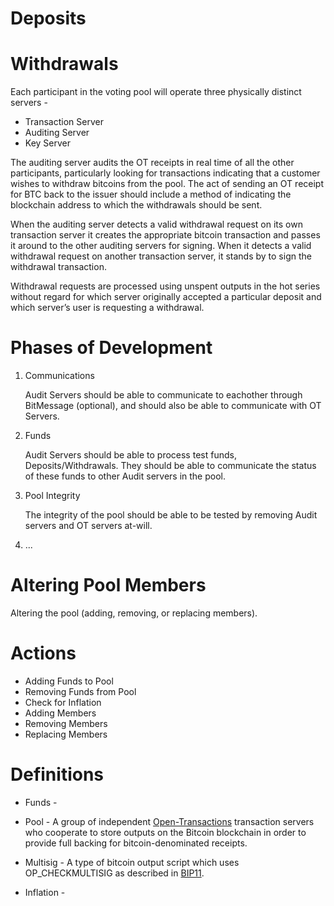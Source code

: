 Deposits
========


Withdrawals
===========

Each participant in the voting pool will operate three physically distinct servers -

* Transaction Server
* Auditing Server
* Key Server

The auditing server audits the OT receipts in real time of all the other participants, particularly looking 
for transactions indicating that a customer wishes to withdraw bitcoins from the pool. The act of sending an 
OT receipt for BTC back to the issuer should include a method of indicating the blockchain address to 
which the withdrawals should be sent.

When the auditing server detects a valid withdrawal request on its own transaction server it creates the 
appropriate bitcoin transaction and passes it around to the other auditing servers for signing. When it 
detects a valid withdrawal request on another transaction server, it stands by to sign the withdrawal transaction.

Withdrawal requests are processed using unspent outputs in the hot series without regard for which server 
originally accepted a particular deposit and which server’s user is requesting a withdrawal.


Phases of Development
=====================

1) Communications
	
	Audit Servers should be able to communicate to eachother through BitMessage (optional),
	and should also be able to communicate with OT Servers.	

2) Funds
	
	Audit Servers should be able to process test funds, Deposits/Withdrawals. 
	They should be able to communicate the status of these funds to other 
	Audit servers in the pool.

3) Pool Integrity

	The integrity of the pool should be able to be tested by removing Audit 
	servers and OT servers at-will.

4) ...


Altering Pool Members
=====================

Altering the pool (adding, removing, or replacing members).


Actions
=======

* Adding Funds to Pool
* Removing Funds from Pool
* Check for Inflation
* Adding Members
* Removing Members
* Replacing Members

Definitions
===========

* Funds - 

* Pool - A group of independent [Open-Transactions](http://opentransactions.org/) transaction servers who cooperate to store outputs
	on the Bitcoin blockchain in order to provide full backing for bitcoin-denominated receipts.

* Multisig - A type of bitcoin output script which uses OP_CHECKMULTISIG as described in [BIP11](https://github.com/bitcoin/bips/blob/master/bip-0011.mediawiki).

* Inflation - 
